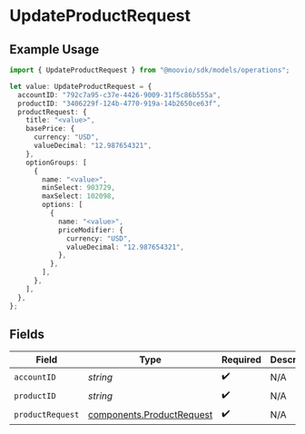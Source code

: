 # UpdateProductRequest

## Example Usage

```typescript
import { UpdateProductRequest } from "@moovio/sdk/models/operations";

let value: UpdateProductRequest = {
  accountID: "792c7a95-c37e-4426-9009-31f5c86b555a",
  productID: "3406229f-124b-4770-919a-14b2650ce63f",
  productRequest: {
    title: "<value>",
    basePrice: {
      currency: "USD",
      valueDecimal: "12.987654321",
    },
    optionGroups: [
      {
        name: "<value>",
        minSelect: 903729,
        maxSelect: 102098,
        options: [
          {
            name: "<value>",
            priceModifier: {
              currency: "USD",
              valueDecimal: "12.987654321",
            },
          },
        ],
      },
    ],
  },
};
```

## Fields

| Field                                                                  | Type                                                                   | Required                                                               | Description                                                            |
| ---------------------------------------------------------------------- | ---------------------------------------------------------------------- | ---------------------------------------------------------------------- | ---------------------------------------------------------------------- |
| `accountID`                                                            | *string*                                                               | :heavy_check_mark:                                                     | N/A                                                                    |
| `productID`                                                            | *string*                                                               | :heavy_check_mark:                                                     | N/A                                                                    |
| `productRequest`                                                       | [components.ProductRequest](../../models/components/productrequest.md) | :heavy_check_mark:                                                     | N/A                                                                    |